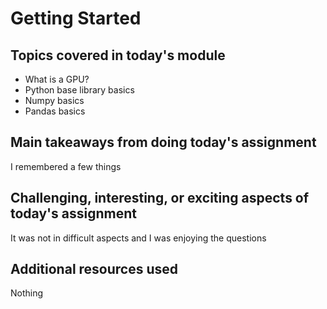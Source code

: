 # Getting Started

## Topics covered in today's module
* What is a GPU? 
* Python base library basics
* Numpy basics
* Pandas basics

## Main takeaways from doing today's assignment
I remembered a few things

## Challenging, interesting, or exciting aspects of today's assignment
It was not in difficult aspects and I was enjoying the questions

## Additional resources used 
Nothing
